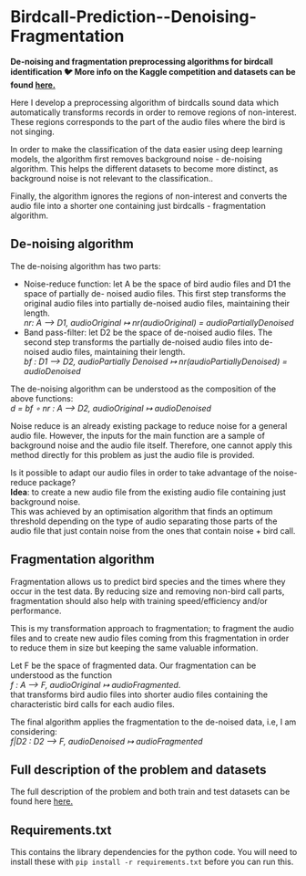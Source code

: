 # Birdcall-Prediction--Denoising-Fragmentation
**De-noising and fragmentation preprocessing algorithms for birdcall identification 🐦 More info on the Kaggle competition and datasets can be found <a href="https://www.kaggle.com/c/birdsong-recognition">here.</a><br />**

Here I develop a preprocessing algorithm of birdcalls sound data which automatically transforms records in order to remove regions of non-interest. These regions corresponds to the part of the audio files where the bird is not singing. <br />

In order to make the classification of the data easier using deep learning models, the algorithm first removes background noise - de-noising algorithm. This helps the different datasets to become more distinct, as background noise is not relevant to the classification..<br/>

Finally, the algorithm ignores the regions of non-interest and converts the audio file into a shorter one containing just birdcalls - fragmentation algorithm. <br />

## De-noising algorithm
The de-noising algorithm has two parts:

* Noise-reduce function: let A be the space of bird audio files and D1 the space of partially de- noised audio files. This first step transforms the original audio files into partially de-noised audio files, maintaining their length.<br />
*nr: A ⟶ D1, audioOriginal ↦ nr(audioOriginal) = audioPartiallyDenoised*<br />
* Band pass-filter: let D2 be the space of de-noised audio files. The second step transforms the
partially de-noised audio files into de-noised audio files, maintaining their length.<br/>
*bf : D1 ⟶ D2, audioPartially Denoised ↦ nr(audioPartiallyDenoised) = audioDenoised* <br />

The de-noising algorithm can be understood as the composition of the above functions:<br />
*d = bf ∘ nr : A ⟶ D2, audioOriginal ↦ audioDenoised*<br />

Noise reduce is an already existing package to reduce noise for a general audio file. However, the inputs for the main function are a sample of background noise and the audio file itself. Therefore, one cannot apply this method directly for this problem as just the audio file is provided.<br />

Is it possible to adapt our audio files in order to take advantage of the noise-reduce package?<br />
**Idea**: to create a new audio file from the existing audio file containing just background noise.<br />
This was achieved by an optimisation algorithm that finds an optimum threshold depending on the type of audio separating those parts of the audio file that just contain noise from the ones that contain noise + bird call.

## Fragmentation algorithm
Fragmentation allows us to predict bird species and the times where they occur in the test data. By reducing size and removing non-bird call parts, fragmentation should also help with training speed/efficiency and/or performance. <br/>

This is my transformation approach to fragmentation; to fragment the audio files and to create new audio files coming from this fragmentation in order to reduce them in size but keeping the same valuable information.<br/>

Let F be the space of fragmented data. Our fragmentation can be understood as the function <br/> 
*f : A ⟶ F, audioOriginal ↦ audioFragmented*.<br/>
that transforms bird audio files into shorter audio files containing the characteristic bird calls for each audio files.<br/>

The final algorithm applies the fragmentation to the de-noised data, i.e, I am considering:<br/>
*f|D2 : D2 ⟶ F, audioDenoised ↦ audioFragmented*

## Full description of the problem and datasets

The full description of the problem and both train and test datasets can be found here <a href="https://www.kaggle.com/c/birdsong-recognition">here.</a>

## Requirements.txt

This contains the library dependencies for the python code.  You will need to install these with
 `pip install -r requirements.txt` 
before you can run this.
